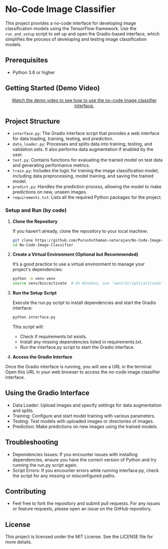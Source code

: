 # No-Code Image Classifier

This project provides a no-code interface for developing image classification models using the TensorFlow framework. 
Use the `run_and_setup` script to set up and open the Gradio-based interface, which simplifies the process of developing and testing image classification models.

## Prerequisites

- Python 3.6 or higher

## Getting Started (Demo Video)

<p style="text-align: center;">
  <a href="https://www.youtube.com/watch?v=znRVrnVDgD8" target="_blank">Watch the demo video to see how to use the no-code image classifier interface.</a>
</p>

## Project Structure

- `interface.py`: The Gradio interface script that provides a web interface for data loading, training, testing, and prediction.
- `data_loader.py`: Processes and splits data into training, testing, and validation sets. It also performs data augmentation if enabled by the user.
- `test.py`: Contains functions for evaluating the trained model on test data and generating performance metrics.
- `train.py`: Includes the logic for training the image classification model, including data preprocessing, model training, and saving the trained model.
- `predict.py`: Handles the prediction process, allowing the model to make predictions on new, unseen images.
- `requirements.txt`: Lists all the required Python packages for the project.

### Setup and Run (by code)

1. **Clone the Repository**

   If you haven’t already, clone the repository to your local machine:

   ```sh
   git clone https://github.com/Purushothaman-natarajan/No-Code-Image-Classifier
   cd No-Code-Image-Classifier
   ```
2. **Create a Virtual Environment (Optional but Recommended)**

   It’s a good practice to use a virtual environment to manage your project's dependencies:

   ```sh 
   python -m venv venv
   source venv/bin/activate  # On Windows, use `venv\Scripts\activate`
   ```
3. **Run the Setup Script**

   Execute the run.py script to install dependencies and start the Gradio interface:

   ```sh 
   python interface.py
   ```
   This script will:
   - Check if requirements.txt exists.
   - Install any missing dependencies listed in requirements.txt.
   - Run the interface.py script to start the Gradio interface.

4. **Access the Gradio Interface**

Once the Gradio interface is running, you will see a URL in the terminal. Open this URL in your web browser to access the no-code image classifier interface.

## Using the Gradio Interface
- Data Loader: Upload images and specify settings for data augmentation and splits.
- Training: Configure and start model training with various parameters.
- Testing: Test models with uploaded images or directories of images.
- Prediction: Make predictions on new images using the trained models.

## Troubleshooting
- Dependencies Issues: If you encounter issues with installing dependencies, ensure you have the correct version of Python and try running the run.py script again.
- Script Errors: If you encounter errors while running interface.py, check the script for any missing or misconfigured paths.

## Contributing
- Feel free to fork the repository and submit pull requests. For any issues or feature requests, please open an issue on the GitHub repository.

## License
This project is licensed under the MIT License. See the LICENSE file for more details.

